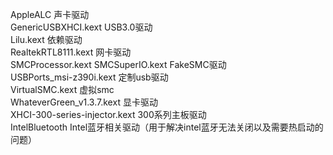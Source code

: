 AppleALC 声卡驱动<br>
GenericUSBXHCI.kext USB3.0驱动<br>
Lilu.kext   依赖驱动<br>
RealtekRTL8111.kext 网卡驱动<br>
SMCProcessor.kext   SMCSuperIO.kext FakeSMC驱动<br>
USBPorts_msi-z390i.kext 定制usb驱动<br>
VirtualSMC.kext 虚拟smc<br>
WhateverGreen_v1.3.7.kext 显卡驱动<br>
XHCI-300-series-injector.kext 300系列主板驱动<br>
IntelBluetooth Intel蓝牙相关驱动（用于解决intel蓝牙无法关闭以及需要热启动的问题）
